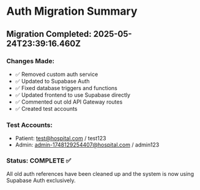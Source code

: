 # Auth Migration Summary

## Migration Completed: 2025-05-24T23:39:16.460Z

### Changes Made:
- ✅ Removed custom auth service
- ✅ Updated to Supabase Auth
- ✅ Fixed database triggers and functions
- ✅ Updated frontend to use Supabase directly
- ✅ Commented out old API Gateway routes
- ✅ Created test accounts

### Test Accounts:
- Patient: test@hospital.com / test123
- Admin: admin-1748129254407@hospital.com / admin123

### Status: COMPLETE ✅
All old auth references have been cleaned up and the system is now using Supabase Auth exclusively.
